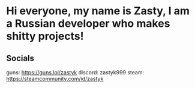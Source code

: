 # Hi everyone, my name is Zasty, I am a Russian developer who makes shitty projects!
## Socials 
guns: https://guns.lol/zastyk
discord: zastyk999
steam: https://steamcommunity.com/id/zastyk
